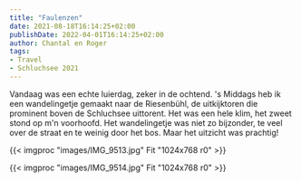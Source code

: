 ```yaml
---
title: "Faulenzen"
date: 2021-08-18T16:14:25+02:00
publishDate: 2022-04-01T16:14:25+02:00
author: Chantal en Roger
tags:
- Travel
- Schluchsee 2021
---
```


Vandaag was een echte luierdag, zeker in de ochtend. 's Middags heb ik een wandelingetje gemaakt naar de Riesenbühl, de uitkijktoren die prominent boven de Schluchsee uittorent. Het was een hele klim, het zweet stond op m'n voorhoofd. Het wandelingetje was niet zo bijzonder, te veel over de straat en te weinig door het bos. Maar het uitzicht was prachtig!

{{< imgproc "images/IMG_9513.jpg" Fit "1024x768 r0" >}}

{{< imgproc "images/IMG_9514.jpg" Fit "1024x768 r0" >}}
